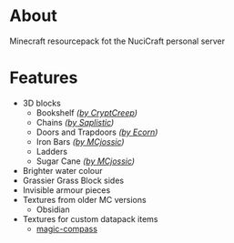 # About

Minecraft resourcepack fot the NuciCraft personal server

# Features

 - 3D blocks
   - Bookshelf _([by CryptCreep](https://planetminecraft.com/texture-pack/5-variants-of-3d-bookshelf))_
   - Chains _([by Saplistic](https://planetminecraft.com/texture-pack/3d-chains))_
   - Doors and Trapdoors _([by Ecorn](https://planetminecraft.com/texture-pack/3d-doors-amp-trapdoors))_
   - Iron Bars _([by MCjossic](https://curseforge.com/minecraft/texture-packs/three-dimensional-iron-bars))_
   - Ladders
   - Sugar Cane _([by MCjossic](https://curseforge.com/minecraft/texture-packs/three-dimensional-sugar-cane))_
 - Brighter water colour
 - Grassier Grass Block sides
 - Invisible armour pieces
 - Textures from older MC versions
   - Obsidian
 - Textures for custom datapack items
   - [magic-compass](https://github.com/hmlendea/mc-datapack-magic_compass)
